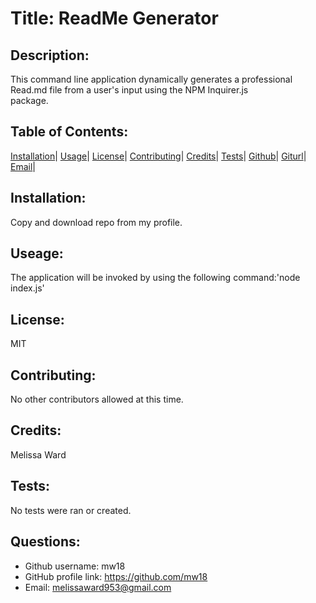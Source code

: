 # Title:  ReadMe Generator 
  
  ## Description: 
  This command line application dynamically generates a professional Read.md file from a user's input using the NPM Inquirer.js  
package.

## Table of Contents: 
  [Installation](#installation)|
  [Usage](#usage)|
  [License](#license)|
  [Contributing](#contributing)|
  [Credits](#credits)|
  [Tests](#tests)|
  [Github](#github)|
  [Giturl](#giturl)|
  [Email](#email)|

  ## Installation: 
  
  Copy and download repo from my profile. 

  ## Useage: 
  
  The application will be invoked by using the following command:'node index.js'
  


  ## License: 
  MIT

  ## Contributing: 
  No other contributors allowed at this time. 
  
  ## Credits: 
  Melissa Ward

  ## Tests: 
  No tests were ran or created.
  
  ## Questions: 
  - Github username: mw18
  - GitHub profile link: https://github.com/mw18  
  - Email: melissaward953@gmail.com
  
  
